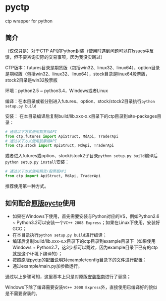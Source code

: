 pyctp
=====

ctp wrapper for python

简介
-----
（仅仅只是）对于CTP API的Python封装（使用时遇到问题可以在Issues中反馈，但不要咨询实际的交易事项，因为我没实践过）

CTP版本：futures目录是期货版（包括win32、linux32、linux64），option目录是期权版（包括win32、linux32、linux64），stock目录是linux64股票版，stock2目录是win32股票版

环境：python2.5 ~ python3.4，Windows或者Linux

编译：在本目录或者分别进入futures、option、stock/stock2目录执行`python setup.py build`

安装：
在本目录编译后复制build/lib.xxx-x.x目录下的ctp目录到site-packages目录：
```python
# 通过以下方式使用期货版API
from ctp.futures import ApiStruct, MdApi, TraderApi
# 通过以下方式使用股票版API
from ctp.stock import ApiStruct, MdApi, TraderApi
```
或者进入futures或option、stock/stock2子目录`python setup.py build`编译后`python setup.py install`安装：
```python
# 通过以下方式使用期货/股票版API
from ctp import ApiStruct, MdApi, TraderApi
```
推荐使用第一种方式。

如何配合[原版pyctp](https://code.google.com/p/pyctp/)使用
-----
- 如果在Windows下使用，首先需要安装与Python对应的VS，例如Python2.6 ~ Python3.2可以安装一个`VC++ 2008 Express`；如果在Linux下使用，安装好GCC；
- 在本目录执行`python setup.py build`进行编译；
- 编译后复制build/lib.xxx-x.x目录下的ctp目录到example目录下（如果使用Windows + Python2.7，这3步都可以跳过，因为example目录下已有的ctp就是这个环境下编译的）；
- 按照原版pyctp的[配置说明](https://code.google.com/p/pyctp/wiki/pyctpConfiguration)对example/config目录下的文件进行配置；
- 通过example/main.py加参数运行。

通过以上步骤可知，这里基本上只是对原版[安装指南](https://code.google.com/p/pyctp/wiki/pyctpInstallationGuide)进行了替换；

Windows下除了编译需要安装`VC++ 2008 Express`外，直接使用已编译好的貌似是不需要安装的。
